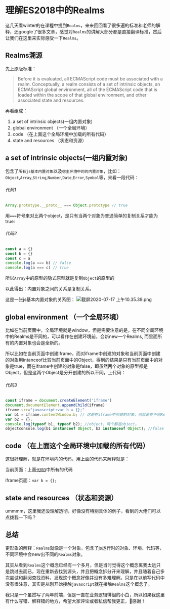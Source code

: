 # 理解ES2018中的Realms

这几天看winter的在课程中提到`Realms`，来来回回看了很多遍的标准和老师的解释，还google了很多文章，感觉对`Realms`的讲解大部分都是直接翻译标准，然后让我们在这里来实际感受一下`Realms`。

## Realms溯源
先上原版标准：

> Before it is evaluated, all ECMAScript code must be associated with a realm. Conceptually, a realm consists of a set of intrinsic objects, an ECMAScript global environment, all of the ECMAScript code that is loaded within the scope of that global environment, and other associated state and resources.

再看组成：

1. a set of intrinsic objects(一组内置对象)
2. global environment （一个全局环境）
3. code （在上面这个全局环境中加载的所有代码）
4. state and resources （状态和资源）

## a set of intrinsic objects(一组内置对象)

包含了`所有js基本内置对象`以及`宿主环境中的的内置对象`，比如：`Object`,`Array`,`String`,`Number`,`Date`,`Error`,`Symbol`等，来看一段代码：

###### 代码1

```javascript
Array.prototype.__proto__ === Object.prototype // true
```

用`===`符号来对比两个object，是只有当两个对象为普通简单的复制关系才能为true:

###### 代码2

```javascript
const a = {}
const b = {}
const c = a
console.log(a === b) // false
console.log(a === c) // true
```
所以`Array`中的原型的隐式原型就是复制`Object`的原型的

以此得出：内置对象之间的关系是复制关系。

这是一张js基本内置对象的关系图：
![截屏2020-07-17 上午10.35.39.png](https://user-gold-cdn.xitu.io/2020/7/17/1735aa3bdbe432e3?w=1414&h=1194&f=png&s=296771)

## global environment （一个全局环境）

比如在当前页面中，全局环境就是window，但是需要注意的是，在不同全局环境中的Realms是不同的，可以看作在创建环境前，会新new一个Realms, 而里面所有的内置对象也会是全新的。

所以比如在当前页面中创建iframe，而对iframe中创建的对象和当前页面中创建的对象用intanceof比较当前页面中的Object，得到的结果是只有当前页面中的对象是true，而在iframe中创建的对象是false，即虽然两个对象的原型都是Object，但是这两个Object是分开创建的所以不同，上代码：

###### 代码3
```javascript
const iframe = document.createElement('iframe')
document.documentElement.appendChild(iframe)
iframe.src="javascript:var b = {};"
var b1 = iframe.contentWindow.b; // 这是在iframe中创建的对象，也就是在不同Realms中的对象
var b2 = {};
console.log(typeof b1, typeof b2); //object，两个都是object。
objectconsole.log(b1 instanceof Object, b2 instanceof Object); //false true iframe中创建的对象与当前的内置对象Object是不同的。
```

## code （在上面这个全局环境中加载的所有代码）

这很好理解，就是在环境内的代码，用上面的代码来解释就是：

当前页面：上面[`代码3`](#代码3)中所有的代码

iframe页面：`var b = {};`

## state and resources （状态和资源）

ummmm，这里我还没理解透彻，好像没有特别具体的例子，看到的大佬们可以点拨我一下吗？

## 总结

更形象的解释：`Realms`就像是一个对象，包含了js运行时的对象、环境、代码等，不同环境中会new出不同的`Realms`对象。

其实从看到`Realms`这个概念已经有一个多月，但是当时觉得这个概念离我太远只是跳过去而已，现在重新去找到源头，并且把概念拆分开来理解，并且随着自己多次尝试和翻阅查找资料，发现这个概念好像并没有多难理解。只是在以前写代码中没有很注意，其实是从刚开始接触`javascript`就在接触`Realms`这个概念了。

我只是一个虽然写了两年前端，但是一直在业务逻辑徘徊的小白，所以如果我这里有什么写错、解释错的地方，希望大家评论或者私信帮我更正，🙏感谢！
